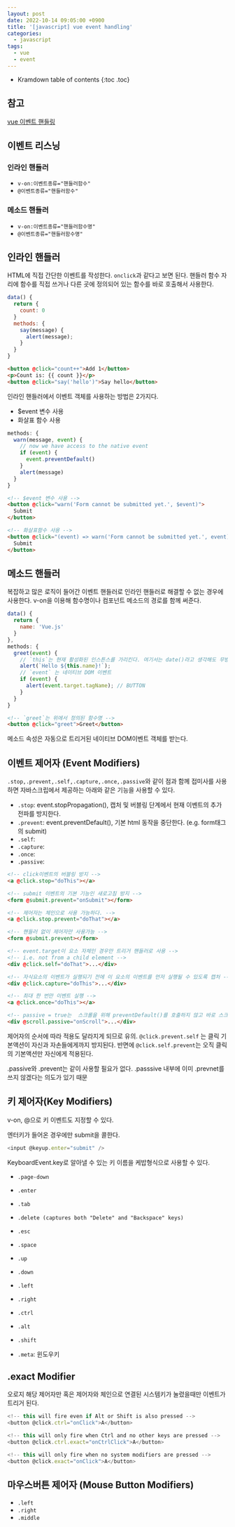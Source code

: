 ```yaml
---
layout: post
date: 2022-10-14 09:05:00 +0900
title: '[javascript] vue event handling'
categories:
  - javascript
tags:
  - vue
  - event
---
```


* Kramdown table of contents
{:toc .toc}

## 참고

[vue 이벤트 핸들링](https://vuejs.org/guide/essentials/event-handling.html)


## 이벤트 리스닝

### 인라인 핸들러

- `v-on:이벤트종류="핸들러함수"`
- `@이벤트종류="핸들러함수"`


### 메소드 핸들러

- `v-on:이벤트종류="핸들러함수명"`
- `@이벤트종류="핸들러함수명"`


## 인라인 핸들러

HTML에 직접 간단한 이벤트를 작성한다. `onclick`과 같다고 보면 된다. 핸들러 함수 자리에 함수를 직접 쓰거나 다른 곳에 정의되어 있는 함수를 바로 호출해서 사용한다. 

```js
data() {
  return {
    count: 0
  }
  methods: {
    say(message) {
      alert(message);
    }
  }
}
```

```html
<button @click="count++">Add 1</button>
<p>Count is: {{ count }}</p>
<button @click="say('hello')">Say hello</button>
```

인라인 핸들러에서 이벤트 객체를 사용하는 방법은 2가지다. 

- $event 변수 사용
- 화살표 함수 사용

```js
methods: {
  warn(message, event) {
    // now we have access to the native event
    if (event) {
      event.preventDefault()
    }
    alert(message)
  }
}
````

```html
<!-- $event 변수 사용 -->
<button @click="warn('Form cannot be submitted yet.', $event)">
  Submit
</button>

<!-- 화살표함수 사용 -->
<button @click="(event) => warn('Form cannot be submitted yet.', event)">
  Submit
</button>
```


## 메소드 핸들러

복잡하고 많은 로직이 들어간 이벤트 핸들러로 인라인 핸들러로 해결할 수 없는 경우에 사용한다. v-on을 이용해 함수명이나 컴포넌트 메소드의 경로를 함께 써준다. 

```js
data() {
  return {
    name: 'Vue.js'
  }
},
methods: {
  greet(event) {
    // `this`는 현재 활성화된 인스튼스를 가리킨다. 여기서는 date()라고 생각해도 무방
    alert(`Hello ${this.name}!`);
    // `event` 는 네이티브 DOM 이벤트
    if (event) {
      alert(event.target.tagName); // BUTTON
    }
  }
}
```

```html
<!-- `greet`는 위에서 정의된 함수명 -->
<button @click="greet">Greet</button>
```

메소드 속성은 자동으로 트리거된 네이티브 DOM이벤트 객체를 받는다. 


## 이벤트 제어자 (Event Modifiers)

`.stop,.prevent,.self,.capture,.once,.passive`와 같이 점과 함께 접미사를 사용하면 자바스크립에서 제공하는 아래와 같은 기능을 사용할 수 있다. 

- `.stop`: event.stopPropagation(), 캡처 및 버블링 단계에서 현재 이벤트의 추가 전파를 방지한다. 
- `.prevent`: event.preventDefault(), 기본 html 동작을 중단한다. (e.g. form태그의 submit)
- `.self`: 
- `.capture`: 
- `.once`: 
- `.passive`: 

```html
<!-- click이벤트의 버블링 방지 -->
<a @click.stop="doThis"></a>

<!-- submit 이벤트의 기본 기능인 새로고침 방지 -->
<form @submit.prevent="onSubmit"></form>

<!-- 제어자는 체인으로 사용 가능하다. -->
<a @click.stop.prevent="doThat"></a>

<!-- 핸들러 없이 제어자만 사용가능 -->
<form @submit.prevent></form>

<!-- event.target이 요소 자체인 경우만 트리거 핸들러로 사용 -->
<!-- i.e. not from a child element -->
<div @click.self="doThat">...</div>

<!-- 자식요소의 이벤트가 실행되기 전에 이 요소의 이벤트를 먼저 실행될 수 있도록 캡처 -->
<div @click.capture="doThis">...</div>

<!-- 최대 한 번만 이벤트 실행 -->
<a @click.once="doThis"></a>

<!-- passive = true는  스크롤을 위해 preventDefault()를 호출하지 않고 바로 스크롤 기능을 수행하겠다라는 의미 .passive 수정자는 일반적으로 모바일 장치의 성능을 개선하기 위해 터치 이벤트 리스너와 함께 사용된다. -->
<div @scroll.passive="onScroll">...</div>
```

제어자의 순서에 따라 적용도 달라지게 되므로 유의. `@click.prevent.self` 는 클릭 기본액션이 자신과 자손들에게까지 방지된다. 반면에 `@click.self.prevent`는 오직 클릭의 기본액션만 자신에게 적용된다. 


.passive와 .prevent는 같이 사용할 필요가 없다. .passsive 내부에 이미 .prevnet를 쓰지 않겠다는 의도가 있기 때문


## 키 제어자(Key Modifiers)

v-on, @으로 키 이벤트도 지정할 수 있다.   

엔터키가 들어온 경우에만 submit을 콜한다. 

```js
<input @keyup.enter="submit" />
````

KeyboardEvent.key로 알아낼 수 있는 키 이름을 케밥형식으로 사용할 수 있다.   

- `.page-down`
- `.enter`
- `.tab`
- `.delete (captures both "Delete" and "Backspace" keys)`
- `.esc`
- `.space`
- `.up`
- `.down`
- `.left`
- `.right`

- `.ctrl`
- `.alt`
- `.shift`
- `.meta`: 윈도우키


## .exact Modifier

오로지 해당 제어자만 혹은 제어자와 체인으로 연결된 시스템키가 눌렸을때만 이벤트가 트리거 된다. 

```js
<!-- this will fire even if Alt or Shift is also pressed -->
<button @click.ctrl="onClick">A</button>

<!-- this will only fire when Ctrl and no other keys are pressed -->
<button @click.ctrl.exact="onCtrlClick">A</button>

<!-- this will only fire when no system modifiers are pressed -->
<button @click.exact="onClick">A</button>
```


## 마우스버튼 제어자 (Mouse Button Modifiers)

- `.left`
- `.right`
- `.middle`
